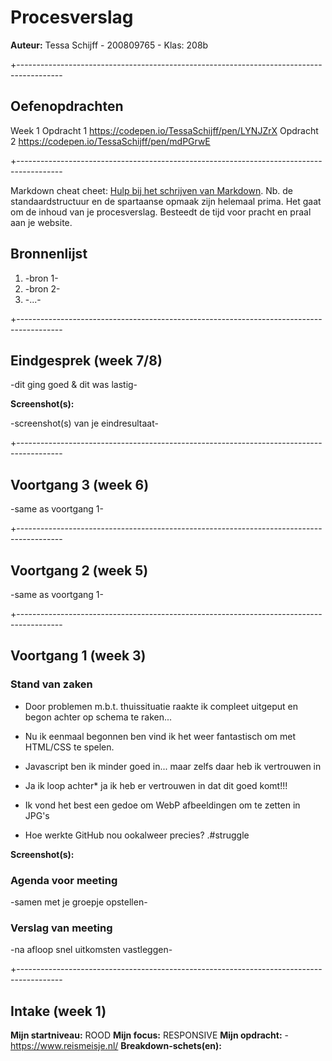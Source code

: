 # Procesverslag
**Auteur:** Tessa Schijff - 200809765 - Klas: 208b

+-----------------------------------------------------------------------------------------

## Oefenopdrachten

Week 1
                Opdracht 1                        https://codepen.io/TessaSchijff/pen/LYNJZrX
                Opdracht 2                        https://codepen.io/TessaSchijff/pen/mdPGrwE
                
+-----------------------------------------------------------------------------------------

Markdown cheat cheet: [Hulp bij het schrijven van Markdown](https://github.com/adam-p/markdown-here/wiki/Markdown-Cheatsheet). Nb. de standaardstructuur en de spartaanse opmaak zijn helemaal prima. Het gaat om de inhoud van je procesverslag. Besteedt de tijd voor pracht en praal aan je website.



## Bronnenlijst
1. -bron 1-
2. -bron 2-
3. -...-

+-----------------------------------------------------------------------------------------

## Eindgesprek (week 7/8)

-dit ging goed & dit was lastig-

**Screenshot(s):**

-screenshot(s) van je eindresultaat-

+-----------------------------------------------------------------------------------------

## Voortgang 3 (week 6)

-same as voortgang 1-

+-----------------------------------------------------------------------------------------

## Voortgang 2 (week 5)

-same as voortgang 1-

+-----------------------------------------------------------------------------------------

## Voortgang 1 (week 3)


### Stand van zaken

+    Door problemen m.b.t. thuissituatie raakte ik compleet uitgeput en begon achter op schema te raken...
+   Nu ik eenmaal begonnen ben vind ik het weer fantastisch om met HTML/CSS te spelen.
+   Javascript ben ik minder goed in... maar zelfs daar heb ik vertrouwen in
+   Ja ik loop achter*  ja ik heb er vertrouwen in dat dit goed komt!!!

+   Ik vond het best een gedoe om WebP afbeeldingen om te zetten in JPG's
+   Hoe werkte GitHub nou ookalweer precies? .#struggle


**Screenshot(s):**



### Agenda voor meeting

-samen met je groepje opstellen-

### Verslag van meeting

-na afloop snel uitkomsten vastleggen-

+-----------------------------------------------------------------------------------------

## Intake (week 1)

**Mijn startniveau:** ROOD
**Mijn focus:** RESPONSIVE
**Mijn opdracht:** -https://www.reismeisje.nl/
**Breakdown-schets(en):** 
            
